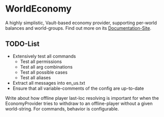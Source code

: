 # WorldEconomy

A highly simplistic, Vault-based economy provider, supporting per-world balances and world-groups. Find out more on its [Documentation-Site](https://blvckbytes.github.io/docs-world-economy/).

## TODO-List

- Extensively test all commands
  - Test all permissions
  - Test all arg combinations
  - Test all possible cases
  - Test all aliases
- Extract all messages into en_us.txt
- Ensure that all variable-comments of the config are up-to-date

Write about how offline player last-loc resolving is important for when the EconomyProvider tries to
withdraw to an offline-player without a given world-string. For commands, behavior is configurable.